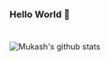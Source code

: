 ### Hello World 👋
#
![Mukash's github stats](https://github-readme-stats.vercel.app/api?username=mukash&show_icons=true&theme=dark&include_all_commits=true&count_private=true&show_owner=true&hide=issues)
<!--
**mukash/mukash** is a ✨ _special_ ✨ repository because its `README.md` (this file) appears on your GitHub profile.

Here are some ideas to get you started:

- 🔭 I’m currently working on ...
- 🌱 I’m currently learning ...
- 👯 I’m looking to collaborate on ...
- 🤔 I’m looking for help with ...
- 💬 Ask me about ...
- 📫 How to reach me: ...
- 😄 Pronouns: ...
- ⚡ Fun fact: ...
-->
